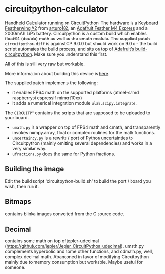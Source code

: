 # circuitpython-calculator
Handheld Calculator running on CircuitPython. The hardware is a [Keyboard Featherwing V2](https://www.solder.party/docs/keyboard-featherwing/rev2/) from [arturo182](https://github.com/arturo182), an [Adafruit Feather M4 Express](https://www.adafruit.com/product/3857) and a 2000mAh LiPo battery. Circuitpython is a custom build which enables float64 (double) math as well as the cmath module. The supplied patch `circuitpython.diff` is against CP 9.0.0 but should work on 9.0.x - the build script automates the build process, and sits on top of [Adafruit's build-circuitpython](https://learn.adafruit.com/building-circuitpython/build-circuitpython). Make sure you understand this first.

All of this is still very raw but workable.

More information about building this device is [here](https://adafruit-playground.com/u/hmilz/pages/building-a-scientific-handheld-calculator-with-double-precision-math-complex-math-uncertainties-and-fractions).

The supplied patch implements the following: 

* it enables FP64 math on the supported platforms (atmel-samd raspberrypi espressif mimxrt10xx) 
* it adds a numerical integration module `ulab.scipy.integrate`. 

The `CIRCUITPY` contains the scripts that are supposed to be uploaded to your board. 

* `umath.py` is a wrapper on top of FP64 math and cmath, and transparently invokes numpy.array, float or complex routines for the math functions. 
* `uncertainty.py` is a rewrite / port of Python uncertainties to Circuitpython (mainly omitting several dependencies) and works in a very similar way. 
* `ufractions.py` does the same for Python fractions. 

## Building the image
Edit the build script 'circuitpython-build.sh' to build the port / board you wish, then run it. 


## Bitmaps
contains blinka images converted from the C source code. 


## Decimal
contains some math on top of jepler-udecimal (https://github.com/jepler/Jepler_CircuitPython_udecimal). umath.py complements hyperbolic and some other functions, and cdmath.py, well, complex decimal math. Abandoned in favor of modifying Circuitpython mainly due to memory consumption but workable. Maybe useful for someone. 




